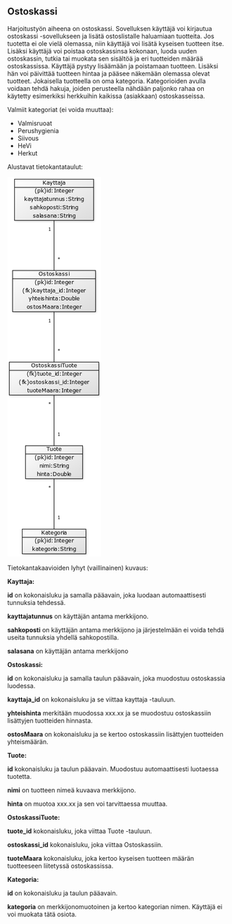 ## Ostoskassi 
Harjoitustyön aiheena on ostoskassi. Sovelluksen käyttäjä voi kirjautua
ostoskassi -sovellukseen ja lisätä ostoslistalle haluamiaan tuotteita. Jos 
tuotetta ei ole vielä olemassa, niin käyttäjä voi lisätä kyseisen tuotteen 
itse. Lisäksi käyttäjä voi poistaa ostoskassinsa kokonaan, luoda uuden 
ostoskassin, tutkia tai muokata sen sisältöä ja eri tuotteiden määrää ostoskassissa.
Käyttäjä pystyy lisäämään ja poistamaan tuotteen. 
Lisäksi hän voi päivittää tuotteen hintaa ja pääsee näkemään olemassa olevat tuotteet.
Jokaisella tuotteella on oma kategoria. Kategorioiden avulla voidaan 
tehdä hakuja, joiden perusteella nähdään paljonko rahaa on käytetty
esimerkiksi herkkuihin kaikissa (asiakkaan) ostoskasseissa.

Valmiit kategoriat (ei voida muuttaa):
* Valmisruoat
* Perushygienia
* Siivous
* HeVi
* Herkut
 
Alustavat tietokantataulut:


![Tietokantataulu](db259843.png)

Tietokantakaavioiden lyhyt (vaillinainen) kuvaus:

**Kayttaja:**

**id** on kokonaisluku ja samalla pääavain, joka luodaan automaattisesti tunnuksia tehdessä.

**kayttajatunnus** on käyttäjän antama merkkijono.

**sahkoposti** on käyttäjän antama merkkijono ja järjestelmään ei voida tehdä useita tunnuksia yhdellä sahkopostilla. 

**salasana** on käyttäjän antama merkkijono

**Ostoskassi:**

**id** on kokonaisluku ja samalla taulun pääavain, joka muodostuu ostoskassia luodessa.

**kayttaja_id** on kokonaisluku ja se viittaa kayttaja -tauluun.

**yhteishinta** merkitään muodossa xxx.xx ja se muodostuu ostoskassiin lisättyjen tuotteiden hinnasta.

**ostosMaara** on kokonaisluku ja se kertoo ostoskassiin lisättyjen tuotteiden yhteismäärän.

**Tuote:**

**id** kokonaisluku ja taulun pääavain. Muodostuu automaattisesti luotaessa tuotetta.

**nimi** on tuotteen nimeä kuvaava merkkijono.

**hinta** on muotoa xxx.xx ja sen voi tarvittaessa muuttaa.

**OstoskassiTuote:**

**tuote_id** kokonaisluku, joka viittaa Tuote -tauluun.

**ostoskassi_id** kokonaisluku, joka viittaa Ostoskassiin. 

**tuoteMaara** kokonaisluku, joka kertoo kyseisen tuotteen määrän tuotteeseen liitetyssä ostoskassissa.

**Kategoria:**

**id** on kokonaisluku ja taulun pääavain.

**kategoria** on merkkijonomuotoinen ja kertoo kategorian nimen. Käyttäjä ei voi muokata tätä osiota.
